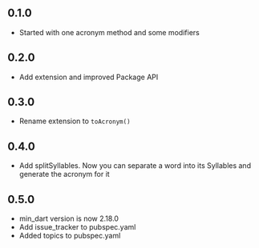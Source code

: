 ## 0.1.0

- Started with one acronym method and some modifiers

## 0.2.0

- Add extension and improved Package API

## 0.3.0

- Rename extension to `toAcronym()`

## 0.4.0

- Add splitSyllables. Now you can separate a word into its Syllables and generate the acronym for it

## 0.5.0

- min_dart version is now 2.18.0
- Add issue_tracker to pubspec.yaml
- Added topics to pubspec.yaml
